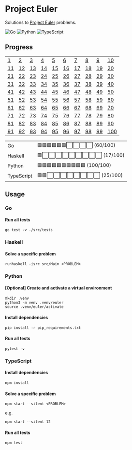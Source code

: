 # Project Euler

Solutions to [Project Euler](https://projecteuler.net) problems.

![Go](https://github.com/sunilbpandey/project-euler/actions/workflows/go.yml/badge.svg)
![Python](https://github.com/sunilbpandey/project-euler/actions/workflows/python.yml/badge.svg)
![TypeScript](https://github.com/sunilbpandey/project-euler/actions/workflows/typescript.yml/badge.svg)

## Progress

|                |                |                |                |                |                |                |                |                |                 |
| -------------- | -------------- | -------------- | -------------- | -------------- | -------------- | -------------- | -------------- | -------------- | --------------- |
| [1](src/P001)  | [2](src/P002)  | [3](src/P003)  | [4](src/P004)  | [5](src/P005)  | [6](src/P006)  | [7](src/P007)  | [8](src/P008)  | [9](src/P009)  | [10](src/P010)  |
| [11](src/P011) | [12](src/P012) | [13](src/P013) | [14](src/P014) | [15](src/P015) | [16](src/P016) | [17](src/P017) | [18](src/P018) | [19](src/P019) | [20](src/P020)  |
| [21](src/P021) | [22](src/P022) | [23](src/P023) | [24](src/P024) | [25](src/P025) | [26](src/P026) | [27](src/P027) | [28](src/P028) | [29](src/P029) | [30](src/P030)  |
| [31](src/P031) | [32](src/P032) | [33](src/P033) | [34](src/P034) | [35](src/P035) | [36](src/P036) | [37](src/P037) | [38](src/P038) | [39](src/P039) | [40](src/P040)  |
| [41](src/P041) | [42](src/P042) | [43](src/P043) | [44](src/P044) | [45](src/P045) | [46](src/P046) | [47](src/P047) | [48](src/P048) | [49](src/P049) | [50](src/P050)  |
| [51](src/P051) | [52](src/P052) | [53](src/P053) | [54](src/P054) | [55](src/P055) | [56](src/P056) | [57](src/P057) | [58](src/P058) | [59](src/P059) | [60](src/P060)  |
| [61](src/P061) | [62](src/P062) | [63](src/P063) | [64](src/P064) | [65](src/P065) | [66](src/P066) | [67](src/P067) | [68](src/P068) | [69](src/P069) | [70](src/P070)  |
| [71](src/P071) | [72](src/P072) | [73](src/P073) | [74](src/P074) | [75](src/P075) | [76](src/P076) | [77](src/P077) | [78](src/P078) | [79](src/P079) | [80](src/P080)  |
| [81](src/P081) | [82](src/P082) | [83](src/P083) | [84](src/P084) | [85](src/P085) | [86](src/P086) | [87](src/P087) | [88](src/P088) | [89](src/P089) | [90](src/P090)  |
| [91](src/P091) | [92](src/P092) | [93](src/P093) | [94](src/P094) | [95](src/P095) | [96](src/P096) | [97](src/P097) | [98](src/P098) | [99](src/P099) | [100](src/P100) |

|            |                                       |
| ---------- | ------------------------------------- |
| Go         | 🟩🟩🟩🟩🟩🟩⬜️⬜️⬜️⬜️ (60/100)   |
| Haskell    | 🟩⬜️⬜️⬜️⬜️⬜️⬜️⬜️⬜️⬜️ (17/100)   |
| Python     | 🟩🟩🟩🟩🟩🟩🟩🟩🟩🟩 (100/100)        |
| TypeScript | 🟩🟩⬜️⬜️⬜️⬜️⬜️⬜️⬜️⬜️ (25/100) |

## Usage

### Go

#### Run all tests

```
go test -v ./src/tests
```

### Haskell

#### Solve a specific problem

```
runhaskell -isrc src/Main <PROBLEM>
```

### Python

#### [Optional] Create and activate a virtual environment

```
mkdir .venv
python3 -m venv .venv/euler
source .venv/euler/activate
```

#### Install dependencies

```
pip install -r pip_requirements.txt
```

#### Run all tests

```
pytest -v
```

### TypeScript

#### Install dependencies

```
npm install
```

#### Solve a specific problem

```
npm start --silent <PROBLEM>
```

e.g.

```
npm start --silent 12
```

#### Run all tests

```
npm test
```
